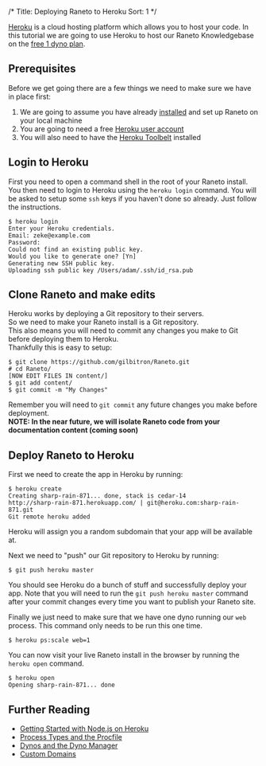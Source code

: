 /*
Title: Deploying Raneto to Heroku
Sort: 1
*/

[Heroku](https://www.heroku.com) is a cloud hosting platform which allows you to host your code.
In this tutorial we are going to use Heroku to host our Raneto Knowledgebase on the [free 1 dyno plan](https://www.heroku.com/pricing).

## Prerequisites

Before we get going there are a few things we need to make sure we have in place first:

1. We are going to assume you have already [installed](%base_url%/install/installing-raneto) and set up Raneto on your local machine
2. You are going to need a free [Heroku user account](https://signup.heroku.com/signup)
3. You will also need to have the [Heroku Toolbelt](https://toolbelt.heroku.com) installed

## Login to Heroku

First you need to open a command shell in the root of your Raneto install. You then need to login to Heroku
using the `heroku login` command. You will be asked to setup some `ssh` keys if you haven't done so already.
Just follow the instructions.

    $ heroku login
    Enter your Heroku credentials.
    Email: zeke@example.com
    Password:
    Could not find an existing public key.
    Would you like to generate one? [Yn]
    Generating new SSH public key.
    Uploading ssh public key /Users/adam/.ssh/id_rsa.pub

## Clone Raneto and make edits

Heroku works by deploying a Git repository to their servers.  
So we need to make your Raneto install is a Git repository.  
This also means you will need to commit any changes you make to Git before deploying them to Heroku.  
Thankfully this is easy to setup:  

    $ git clone https://github.com/gilbitron/Raneto.git
    # cd Raneto/
    [NOW EDIT FILES IN content/]
    $ git add content/
    $ git commit -m "My Changes"

Remember you will need to `git commit` any future changes you make before deployment.  
**NOTE: In the near future, we will isolate Raneto code from your documentation content (coming soon)**

## Deploy Raneto to Heroku

First we need to create the app in Heroku by running:

    $ heroku create
    Creating sharp-rain-871... done, stack is cedar-14
    http://sharp-rain-871.herokuapp.com/ | git@heroku.com:sharp-rain-871.git
    Git remote heroku added

Heroku will assign you a random subdomain that your app will be available at.

Next we need to "push" our Git repository to Heroku by running:

    $ git push heroku master

You should see Heroku do a bunch of stuff and successfully deploy your app. Note that you will need to run the
`git push heroku master` command after your commit changes every time you want to publish your Raneto site.

Finally we just need to make sure that we have one dyno running our `web` process. This command only
needs to be run this one time.

    $ heroku ps:scale web=1

You can now visit your live Raneto install in the browser by running the `heroku open` command.

    $ heroku open
    Opening sharp-rain-871... done

## Further Reading

* [Getting Started with Node.js on Heroku](https://devcenter.heroku.com/articles/getting-started-with-nodejs)
* [Process Types and the Procfile](https://devcenter.heroku.com/articles/procfile)
* [Dynos and the Dyno Manager](https://devcenter.heroku.com/articles/dynos)
* [Custom Domains](https://devcenter.heroku.com/articles/custom-domains)
